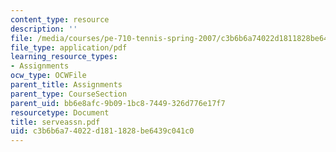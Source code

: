 ```yaml
---
content_type: resource
description: ''
file: /media/courses/pe-710-tennis-spring-2007/c3b6b6a74022d1811828be6439c041c0_serveassn.pdf
file_type: application/pdf
learning_resource_types:
- Assignments
ocw_type: OCWFile
parent_title: Assignments
parent_type: CourseSection
parent_uid: bb6e8afc-9b09-1bc8-7449-326d776e17f7
resourcetype: Document
title: serveassn.pdf
uid: c3b6b6a7-4022-d181-1828-be6439c041c0
---
```

